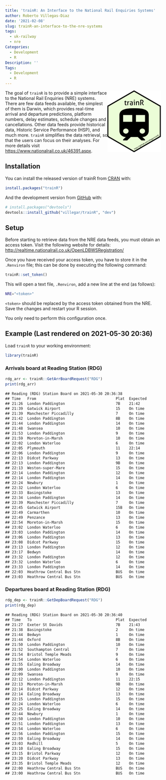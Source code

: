 ```yaml
---
title: 'trainR: An Interface to the National Rail Enquiries Systems'
author: Roberto Villegas-Diaz
date: '2021-02-08'
slug: trainR-an-interface-to-the-nre-systems
tags:
  - uk-railway
  - nre
Categories:
  - Development
  - R
Description: ''
Tags:
  - Development
  - R
---
```


<img src="https://raw.githubusercontent.com/villegar/trainR/main/inst/images/logo.png" alt="logo" align="right" height=200px/>

The goal of `trainR` is to provide a simple interface to the 
National Rail Enquiries (NRE) systems. There are few data feeds 
available, the simplest of them is Darwin, which provides real-time 
arrival and departure predictions, platform numbers, delay estimates, 
schedule changes and cancellations. Other data feeds provide historical 
data, Historic Service Performance (HSP), and much more. `trainR` 
simplifies the data retrieval, so that the users can focus on their 
analyses. For more details visit 
https://www.nationalrail.co.uk/46391.aspx.

## Installation

You can install the released version of trainR from [CRAN](https://CRAN.R-project.org) with:

``` r
install.packages("trainR")
```

And the development version from [GitHub](https://github.com/) with:

``` r
# install.packages("devtools")
devtools::install_github("villegar/trainR", "dev")
```

## Setup
Before starting to retrieve data from the NRE data feeds, you must obtain an access token. 
Visit the following website for details: http://realtime.nationalrail.co.uk/OpenLDBWSRegistration/

Once you have received your access token, you have to store it in the `.Renviron` file; this can be 
done by executing the following command:


```r
trainR::set_token()
```

This will open a text file, `.Renviron`, add a new line at the end (as follows):

```bash
NRE="<token>"
```

`<token>` should be replaced by the access token obtained from the NRE. Save the changes and restart 
your R session.

You only need to perform this configuration once.

## Example (Last rendered on 2021-05-30 20:36)

Load `trainR` to your working environment:

```r
library(trainR)
```

### Arrivals board at Reading Station (RDG)


```r
rdg_arr <- trainR::GetArrBoardRequest("RDG")
print(rdg_arr)
```

```
## Reading (RDG) Station Board on 2021-05-30 20:36:38
## Time   From                                    Plat  Expected
## 21:26  London Paddington                       7B    21:42
## 21:39  Gatwick Airport                         15    On time
## 21:39  Manchester Piccadilly                   7     On time
## 21:42  London Paddington                       8B    On time
## 21:44  London Paddington                       14    On time
## 21:48  Swansea                                 10    On time
## 21:53  London Paddington                       9     On time
## 21:59  Moreton-in-Marsh                        10    On time
## 22:02  London Waterloo                         6     On time
## 22:05  Plymouth                                11    22:14
## 22:06  London Paddington                       9     On time
## 22:13  Didcot Parkway                          13    On time
## 22:13  London Paddington                       9B    On time
## 22:13  Weston-super-Mare                       15    On time
## 22:14  London Paddington                       12    On time
## 22:14  London Paddington                       14    On time
## 22:24  Newbury                                 1     On time
## 22:32  London Waterloo                         6     On time
## 22:33  Basingstoke                             13    On time
## 22:34  London Paddington                       14    On time
## 22:39  Manchester Piccadilly                   7     On time
## 22:45  Gatwick Airport                         15B   On time
## 22:49  Carmarthen                              10    On time
## 22:49  Penzance                                13    On time
## 22:54  Moreton-in-Marsh                        15    On time
## 23:02  London Waterloo                         6     On time
## 23:03  London Paddington                       14    On time
## 23:06  London Paddington                       13    On time
## 23:08  Didcot Parkway                          15    On time
## 23:13  London Paddington                       12    On time
## 23:17  Bedwyn                                  14    On time
## 23:32  London Paddington                       12    On time
## 23:32  London Waterloo                         6     On time
## 23:33  London Paddington                       14    On time
## 22:03  Heathrow Central Bus Stn                BUS   On time
## 23:03  Heathrow Central Bus Stn                BUS   On time
```

### Departures board at Reading Station (RDG)


```r
rdg_dep <- trainR::GetDepBoardRequest("RDG")
print(rdg_dep)
```

```
## Reading (RDG) Station Board on 2021-05-30 20:36:40
## Time   To                                      Plat  Expected
## 21:27  Exeter St Davids                        7B    21:43
## 21:38  Basingstoke                             2     On time
## 21:44  Bedwyn                                  1     On time
## 21:44  Oxford                                  8B    On time
## 21:50  London Paddington                       10    On time
## 21:52  Southampton Central                     7     On time
## 21:54  Bristol Temple Meads                    9     On time
## 21:54  London Waterloo                         6     On time
## 21:55  Ealing Broadway                         14    On time
## 22:00  London Paddington                       10    On time
## 22:09  Swansea                                 9     On time
## 22:12  London Paddington                       11    22:15
## 22:13  Moreton-in-Marsh                        9B    On time
## 22:14  Didcot Parkway                          12    On time
## 22:14  Ealing Broadway                         13    On time
## 22:15  London Paddington                       15    On time
## 22:24  London Waterloo                         6     On time
## 22:25  Ealing Broadway                         14    On time
## 22:44  Newbury                                 1     On time
## 22:50  London Paddington                       10    On time
## 22:51  London Paddington                       13    On time
## 22:54  London Waterloo                         6     On time
## 22:56  London Paddington                       15    On time
## 22:59  Ealing Broadway                         14    On time
## 23:03  Redhill                                 5     On time
## 23:10  Ealing Broadway                         15    On time
## 23:15  Bristol Parkway                         12    On time
## 23:20  Didcot Parkway                          13    On time
## 23:35  Bristol Temple Meads                    12    On time
## 22:00  Heathrow Central Bus Stn                BUS   On time
## 23:00  Heathrow Central Bus Stn                BUS   On time
```
